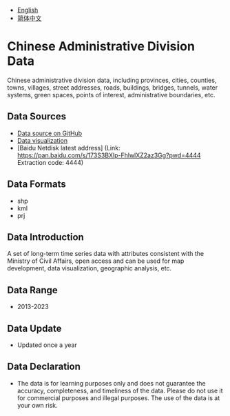 - [English](./README_en.md)
- [简体中文](./README_zh.md)
# Chinese Administrative Division Data

Chinese administrative division data, including provinces, cities, counties, towns, villages, street addresses, roads, buildings, bridges, tunnels, water systems, green spaces, points of interest, administrative boundaries, etc.

## Data Sources

- [Data source on GitHub](https://github.com/ruiduobao/shengshixian.com)
- [Data visualization](https://map.ruiduobao.com/)    
- [Baidu Netdisk latest address] (Link: https://pan.baidu.com/s/173S3BXlp-FhlwlXZ2az3Gg?pwd=4444 Extraction code: 4444)
## Data Formats
- shp
- kml
- prj
## Data Introduction
A set of long-term time series data with attributes consistent with the Ministry of Civil Affairs, open access and can be used for map development, data visualization, geographic analysis, etc.
## Data Range
- 2013-2023
## Data Update
- Updated once a year
## Data Declaration
- The data is for learning purposes only and does not guarantee the accuracy, completeness, and timeliness of the data. Please do not use it for commercial purposes and illegal purposes. The use of the data is at your own risk.
